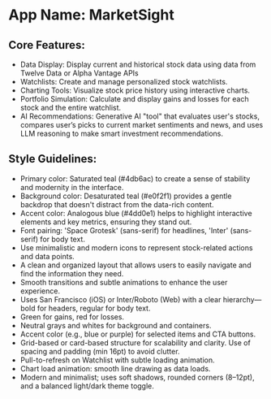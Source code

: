 # **App Name**: MarketSight

## Core Features:

- Data Display: Display current and historical stock data using data from Twelve Data or Alpha Vantage APIs
- Watchlists: Create and manage personalized stock watchlists.
- Charting Tools: Visualize stock price history using interactive charts.
- Portfolio Simulation: Calculate and display gains and losses for each stock and the entire watchlist.
- AI Recommendations: Generative AI "tool" that evaluates user's stocks, compares user’s picks to current market sentiments and news, and uses LLM reasoning to make smart investment recommendations.

## Style Guidelines:

- Primary color: Saturated teal (#4db6ac) to create a sense of stability and modernity in the interface.
- Background color: Desaturated teal (#e0f2f1) provides a gentle backdrop that doesn't distract from the data-rich content.
- Accent color: Analogous blue (#4dd0e1) helps to highlight interactive elements and key metrics, ensuring they stand out.
- Font pairing: 'Space Grotesk' (sans-serif) for headlines, 'Inter' (sans-serif) for body text.
- Use minimalistic and modern icons to represent stock-related actions and data points.
- A clean and organized layout that allows users to easily navigate and find the information they need.
- Smooth transitions and subtle animations to enhance the user experience.
- Uses San Francisco (iOS) or Inter/Roboto (Web) with a clear hierarchy—bold for headers, regular for body text.
- Green for gains, red for losses.
- Neutral grays and whites for background and containers.
- Accent color (e.g., blue or purple) for selected items and CTA buttons.
- Grid-based or card-based structure for scalability and clarity. Use of spacing and padding (min 16pt) to avoid clutter.
- Pull-to-refresh on Watchlist with subtle loading animation.
- Chart load animation: smooth line drawing as data loads.
- Modern and minimalist; uses soft shadows, rounded corners (8–12pt), and a balanced light/dark theme toggle.